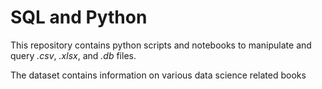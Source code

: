 # SQL and Python

This repository contains python scripts and notebooks to manipulate and query *.csv*, *.xlsx*, and *.db* files.

The dataset contains information on various data science related books